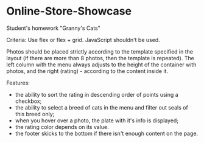 # Online-Store-Showcase
Student's homework "Granny's Cats"

Criteria:
Use flex or flex + grid. JavaScript shouldn't be used.  

Photos should be placed strictly according to the template specified in the layout (if there are more than 8 photos, then the template is repeated).
The left column with the menu always adjusts to the height of the container with photos, and the right (rating) - according to the content inside it.

Features:

- the ability to sort the rating in descending order of points using a checkbox;
- the ability to select a breed of cats in the menu and filter out seals of this breed only;
- when you hover over a photo, the plate with it's info is displayed;
- the rating color depends on its value.
- the footer skicks to the bottom if there isn't enough content on the page.


